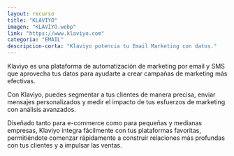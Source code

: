 ```yaml
---
layout: recurso
title: "KLAVIYO"
imagen: "KLAVIYO.webp"
link: "https://www.klaviyo.com"
categoria: "EMAIL"
descripcion-corta: "Klaviyo potencia tu Email Marketing con datos."
---
```


Klaviyo es una plataforma de automatización de marketing por email y SMS que aprovecha tus datos para ayudarte a crear campañas de marketing más efectivas. 

Con Klaviyo, puedes segmentar a tus clientes de manera precisa, enviar mensajes personalizados y medir el impacto de tus esfuerzos de marketing con análisis avanzados. 

Diseñado tanto para e-commerce como para pequeñas y medianas empresas, Klaviyo integra fácilmente con tus plataformas favoritas, permitiéndote comenzar rápidamente a construir relaciones más profundas con tus clientes y a impulsar las ventas.